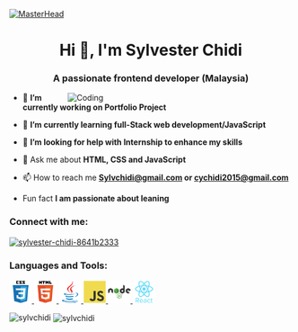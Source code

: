 [![MasterHead](https://www.digitalsolutionservices.com/img/services/web%20development.gif?alt=media&token=91c0c7b2-93c3-4029-b011-1a8703c5730d)](https://sylvchidi.io)
<h1 align="center">Hi 👋, I'm Sylvester Chidi</h1>
<h3 align="center">A passionate frontend developer (Malaysia)</h3>
<img align="right" alt="Coding" width="400" src= "https://media3.giphy.com/media/v1.Y2lkPTc5MGI3NjExcnFhOHg4bTM0ZXFjY3JhOWJ2M3RwZDh3bjljdWEwdWZuc3FwNWkyMyZlcD12MV9pbnRlcm5hbF9naWZfYnlfaWQmY3Q9Zw/UcK7JalnjCz0k/giphy.gif">

- 🔭 **I’m currently working on Portfolio Project**

- 🌱 **I’m currently learning full-Stack web development/JavaScript**

- 🤝 **I’m looking for help with Internship to enhance my skills**

- 💬 Ask me about **HTML, CSS and JavaScript**

- 📫 How to reach me **Sylvchidi@gmail.com  or cychidi2015@gmail.com**
- Fun fact **I am passionate about leaning**

<h3 align="left">Connect with me:</h3>
<p align="left">
<a href="https://linkedin.com/in/sylvester-chidi-8641b2333" target="blank"><img align="center" src="https://raw.githubusercontent.com/rahuldkjain/github-profile-readme-generator/master/src/images/icons/Social/linked-in-alt.svg" alt="sylvester-chidi-8641b2333" height="30" width="40" /></a>
</p>

<h3 align="left">Languages and Tools:</h3>
<p align="left"> <a href="https://www.w3schools.com/css/" target="_blank" rel="noreferrer"> <img src="https://raw.githubusercontent.com/devicons/devicon/master/icons/css3/css3-original-wordmark.svg" alt="css3" width="40" height="40"/> </a> <a href="https://www.w3.org/html/" target="_blank" rel="noreferrer"> <img src="https://raw.githubusercontent.com/devicons/devicon/master/icons/html5/html5-original-wordmark.svg" alt="html5" width="40" height="40"/> </a> <a href="https://www.java.com" target="_blank" rel="noreferrer"> <img src="https://raw.githubusercontent.com/devicons/devicon/master/icons/java/java-original.svg" alt="java" width="40" height="40"/> </a> <a href="https://developer.mozilla.org/en-US/docs/Web/JavaScript" target="_blank" rel="noreferrer"> <img src="https://raw.githubusercontent.com/devicons/devicon/master/icons/javascript/javascript-original.svg" alt="javascript" width="40" height="40"/> </a> <a href="https://nodejs.org" target="_blank" rel="noreferrer"> <img src="https://raw.githubusercontent.com/devicons/devicon/master/icons/nodejs/nodejs-original-wordmark.svg" alt="nodejs" width="40" height="40"/> </a> <a href="https://reactjs.org/" target="_blank" rel="noreferrer"> <img src="https://raw.githubusercontent.com/devicons/devicon/master/icons/react/react-original-wordmark.svg" alt="react" width="40" height="40"/> </a> </p>

<p><img align="left" src="https://github-readme-stats.vercel.app/api/top-langs?username=sylvchidi&show_icons=true&locale=en&layout=compact" alt="sylvchidi" /></p>

<p>&nbsp;<img align="center" src="https://github-readme-stats.vercel.app/api?username=sylvchidi&show_icons=true&locale=en" alt="sylvchidi" /></p>
